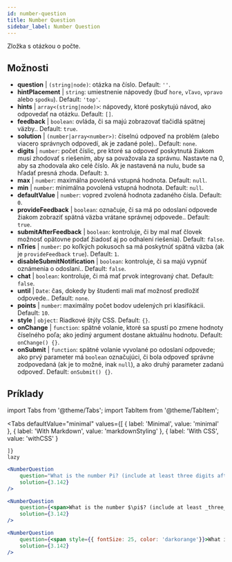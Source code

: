 ```yaml
---
id: number-question 
title: Number Question
sidebar_label: Number Question
---
```


Zložka s otázkou o počte.

## Možnosti

* __question__ | `(string|node)`: otázka na číslo. Default: `''`.
* __hintPlacement__ | `string`: umiestnenie nápovedy (buď `hore`, `vľavo`, `vpravo` alebo `spodku`). Default: `'top'`.
* __hints__ | `array<(string|node)>`: nápovedy, ktoré poskytujú návod, ako odpovedať na otázku. Default: `[]`.
* __feedback__ | `boolean`: ovláda, či sa majú zobrazovať tlačidlá spätnej väzby.. Default: `true`.
* __solution__ | `(number|array<number>)`: číselnú odpoveď na problém (alebo viacero správnych odpovedí, ak je zadané pole).. Default: `none`.
* __digits__ | `number`: počet číslic, pre ktoré sa odpoveď poskytnutá žiakom musí zhodovať s riešením, aby sa považovala za správnu. Nastavte na 0, aby sa zhodovala ako celé číslo. Ak je nastavená na nulu, bude sa hľadať presná zhoda. Default: `3`.
* __max__ | `number`: maximálna povolená vstupná hodnota. Default: `null`.
* __min__ | `number`: minimálna povolená vstupná hodnota. Default: `null`.
* __defaultValue__ | `number`: vopred zvolená hodnota zadaného čísla. Default: `0`.
* __provideFeedback__ | `boolean`: označuje, či sa má po odoslaní odpovede žiakom zobraziť spätná väzba vrátane správnej odpovede.. Default: `true`.
* __submitAfterFeedback__ | `boolean`: kontroluje, či by mal mať človek možnosť opätovne podať žiadosť aj po odhalení riešenia). Default: `false`.
* __nTries__ | `number`: po koľkých pokusoch sa má poskytnúť spätná väzba (ak je `provideFeedback` `true`). Default: `1`.
* __disableSubmitNotification__ | `boolean`: kontroluje, či sa majú vypnúť oznámenia o odoslaní.. Default: `false`.
* __chat__ | `boolean`: kontroluje, či má mať prvok integrovaný chat. Default: `false`.
* __until__ | `Date`: čas, dokedy by študenti mali mať možnosť predložiť odpovede.. Default: `none`.
* __points__ | `number`: maximálny počet bodov udelených pri klasifikácii. Default: `10`.
* __style__ | `object`: Riadkové štýly CSS. Default: `{}`.
* __onChange__ | `function`: spätné volanie, ktoré sa spustí po zmene hodnoty číselného poľa; ako jediný argument dostane aktuálnu hodnotu. Default: `onChange() {}`.
* __onSubmit__ | `function`: spätné volanie vyvolané po odoslaní odpovede; ako prvý parameter má `boolean` označujúci, či bola odpoveď správne zodpovedaná (ak je to možné, inak `null`), a ako druhý parameter zadanú odpoveď. Default: `onSubmit() {}`.


## Príklady

import Tabs from '@theme/Tabs';
import TabItem from '@theme/TabItem';

<Tabs
    defaultValue="minimal"
    values={[
        { label: 'Minimal', value: 'minimal' },
        { label: 'With Markdown', value: 'markdownStyling' },
        { label: 'With CSS', value: 'withCSS' }
        
    ]}
    lazy
>

<TabItem value="minimal">

```jsx live
<NumberQuestion
    question="What is the number Pi? (include at least three digits after the decimal point)"
    solution={3.142}
/>
```
</TabItem>

<TabItem value="markdownStyling">

```jsx live
<NumberQuestion
    question={<span>What is the number $\pi$? (include at least _three_ digits after the decimal point)</span>}
    solution={3.142}
/>
```
</TabItem>

<TabItem value="withCSS">

```jsx live
<NumberQuestion
    question={<span style={{ fontSize: 25, color: 'darkorange'}}>What is the number PI - three digits after the period</span>}
    solution={3.142}
/>
```
</TabItem>

</Tabs>
